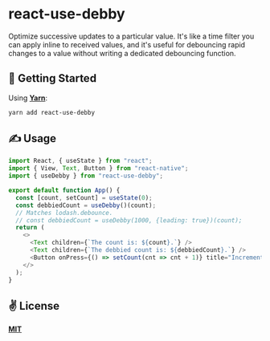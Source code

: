 # react-use-debby
Optimize successive updates to a particular value. It's like a time filter you can apply inline to received values, and it's useful for debouncing rapid changes to a value without writing a dedicated debouncing function.

## 🚀 Getting Started

Using [**Yarn**](https://yarnpkg.com):

```bash
yarn add react-use-debby
```

## ✍️ Usage

```javascript
import React, { useState } from "react";
import { View, Text, Button } from "react-native";
import { useDebby } from "react-use-debby";

export default function App() {
  const [count, setCount] = useState(0);
  const debbiedCount = useDebby()(count);
  // Matches lodash.debounce.
  // const debbiedCount = useDebby(1000, {leading: true})(count);
  return (
    <>
      <Text children={`The count is: ${count}.`} />
      <Text children={`The debbied count is: ${debbiedCount}.`} />
      <Button onPress={() => setCount(cnt => cnt + 1)} title="Increment" />
    </>
  );
}
```

## ✌️ License
[**MIT**](./LICENSE)
